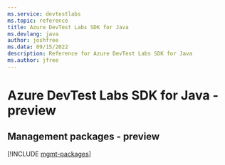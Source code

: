 ```yaml
---
ms.service: devtestlabs
ms.topic: reference
title: Azure DevTest Labs SDK for Java
ms.devlang: java
author: joshfree
ms.data: 09/15/2022
description: Reference for Azure DevTest Labs SDK for Java
ms.author: jfree
---
```

# Azure DevTest Labs SDK for Java - preview

## Management packages - preview
[!INCLUDE [mgmt-packages](devtest-labs-mgmt-index.md)]